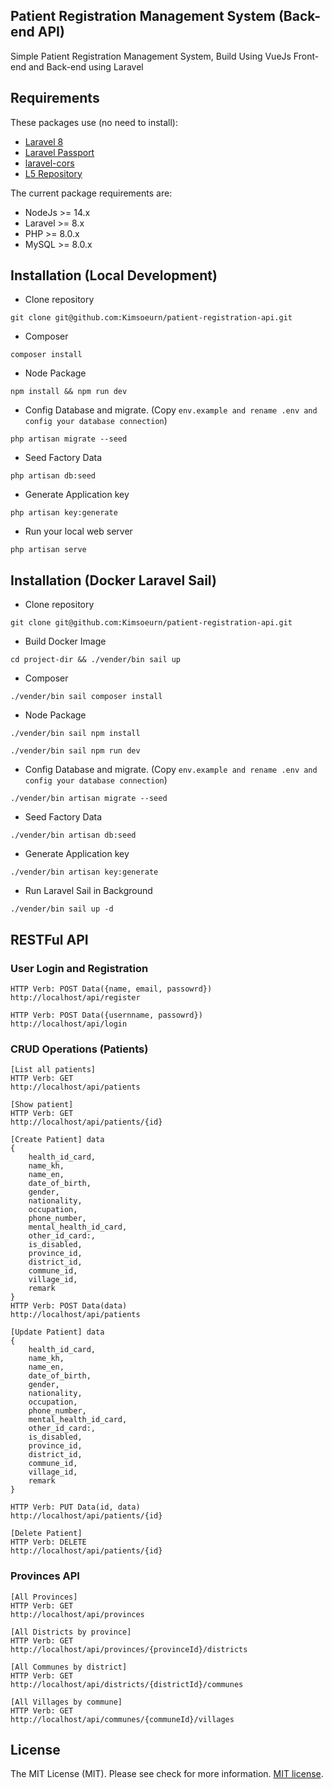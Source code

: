 ## Patient Registration Management System (Back-end API)

Simple Patient Registration Management System, Build Using VueJs Front-end and Back-end using Laravel

## Requirements

These packages use (no need to install):
* [Laravel 8](http://laravel.com/)
* [Laravel Passport]()
* [laravel-cors]()
* [L5 Repository]()

The current package requirements are:
- NodeJs >= 14.x
- Laravel >= 8.x
- PHP >= 8.0.x
- MySQL >= 8.0.x

## Installation (Local Development)
- Clone repository

``
git clone git@github.com:Kimsoeurn/patient-registration-api.git
``
- Composer

``
composer install
``

- Node Package

``
npm install && npm run dev
``

- Config Database and migrate. (Copy ``env.example and rename .env and config your database connection``)

``
php artisan migrate --seed
``
- Seed Factory Data

``
php artisan db:seed
``

- Generate Application key

``
php artisan key:generate
``

- Run your local web server

``
php artisan serve
``

## Installation (Docker Laravel Sail)
- Clone repository

``
git clone git@github.com:Kimsoeurn/patient-registration-api.git
``
- Build Docker Image

``
cd project-dir && ./vender/bin sail up
``

- Composer

``
./vender/bin sail composer install
``

- Node Package

``
./vender/bin sail npm install
``

``
./vender/bin sail npm run dev
``

- Config Database and migrate. (Copy ``env.example and rename .env and config your database connection``)

``
./vender/bin artisan migrate --seed
``
- Seed Factory Data

``
./vender/bin artisan db:seed
``

- Generate Application key

``
./vender/bin artisan key:generate
``

- Run Laravel Sail in Background

``
./vender/bin sail up -d
``
## RESTFul API
### User Login and Registration
    HTTP Verb: POST Data({name, email, passowrd})
    http://localhost/api/register

    HTTP Verb: POST Data({usernname, passowrd})
    http://localhost/api/login

### CRUD Operations (Patients)
    [List all patients]
    HTTP Verb: GET
    http://localhost/api/patients

    [Show patient]
    HTTP Verb: GET
    http://localhost/api/patients/{id}

    [Create Patient] data
    {
        health_id_card, 
        name_kh, 
        name_en, 
        date_of_birth, 
        gender, 
        nationality, 
        occupation, 
        phone_number, 
        mental_health_id_card, 
        other_id_card:, 
        is_disabled, 
        province_id,
        district_id,
        commune_id, 
        village_id,
        remark
    }
    HTTP Verb: POST Data(data)
    http://localhost/api/patients

    [Update Patient] data
    {
        health_id_card, 
        name_kh, 
        name_en, 
        date_of_birth, 
        gender, 
        nationality, 
        occupation, 
        phone_number, 
        mental_health_id_card, 
        other_id_card:, 
        is_disabled, 
        province_id,
        district_id,
        commune_id, 
        village_id,
        remark
    }

    HTTP Verb: PUT Data(id, data)
    http://localhost/api/patients/{id}

    [Delete Patient]
    HTTP Verb: DELETE
    http://localhost/api/patients/{id}

### Provinces API
    [All Provinces]
    HTTP Verb: GET
    http://localhost/api/provinces

    [All Districts by province]
    HTTP Verb: GET
    http://localhost/api/provinces/{provinceId}/districts

    [All Communes by district]
    HTTP Verb: GET
    http://localhost/api/districts/{districtId}/communes

    [All Villages by commune]
    HTTP Verb: GET
    http://localhost/api/communes/{communeId}/villages
    
## License

The MIT License (MIT). Please see check for more information. [MIT license](https://opensource.org/licenses/MIT).
